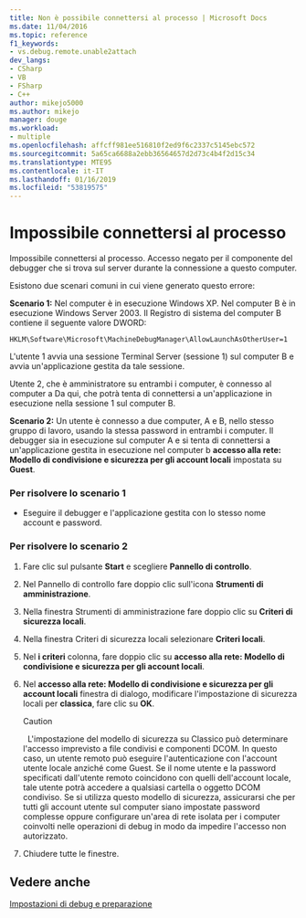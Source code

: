 ```yaml
---
title: Non è possibile connettersi al processo | Microsoft Docs
ms.date: 11/04/2016
ms.topic: reference
f1_keywords:
- vs.debug.remote.unable2attach
dev_langs:
- CSharp
- VB
- FSharp
- C++
author: mikejo5000
ms.author: mikejo
manager: douge
ms.workload:
- multiple
ms.openlocfilehash: affcff981ee516810f2ed9f6c2337c5145ebc572
ms.sourcegitcommit: 5a65ca6688a2ebb36564657d2d73c4b4f2d15c34
ms.translationtype: MTE95
ms.contentlocale: it-IT
ms.lasthandoff: 01/16/2019
ms.locfileid: "53819575"
---
```

# <a name="unable-to-attach-to-the-process"></a>Impossibile connettersi al processo
Impossibile connettersi al processo. Accesso negato per il componente del debugger che si trova sul server durante la connessione a questo computer.  
  
 Esistono due scenari comuni in cui viene generato questo errore:  
  
 **Scenario 1:** Nel computer è in esecuzione Windows XP. Nel computer B è in esecuzione Windows Server 2003. Il Registro di sistema del computer B contiene il seguente valore DWORD:  
  
 `HKLM\Software\Microsoft\MachineDebugManager\AllowLaunchAsOtherUser=1`  
  
 L'utente 1 avvia una sessione Terminal Server (sessione 1) sul computer B e avvia un'applicazione gestita da tale sessione.  
  
 Utente 2, che è amministratore su entrambi i computer, è connesso al computer a Da qui, che potrà tenta di connettersi a un'applicazione in esecuzione nella sessione 1 sul computer B.  
  
 **Scenario 2:** Un utente è connesso a due computer, A e B, nello stesso gruppo di lavoro, usando la stessa password in entrambi i computer. Il debugger sia in esecuzione sul computer A e si tenta di connettersi a un'applicazione gestita in esecuzione nel computer b **accesso alla rete: Modello di condivisione e sicurezza per gli account locali** impostata su **Guest**.  
  
### <a name="to-solve-scenario-1"></a>Per risolvere lo scenario 1  
  
-   Eseguire il debugger e l'applicazione gestita con lo stesso nome account e password.  
  
### <a name="to-solve-scenario-2"></a>Per risolvere lo scenario 2  
  
1.  Fare clic sul pulsante **Start** e scegliere **Pannello di controllo**.  
  
2.  Nel Pannello di controllo fare doppio clic sull'icona **Strumenti di amministrazione**.  
  
3.  Nella finestra Strumenti di amministrazione fare doppio clic su **Criteri di sicurezza locali**.  
  
4.  Nella finestra Criteri di sicurezza locali selezionare **Criteri locali**.  
  
5.  Nel **i criteri** colonna, fare doppio clic su **accesso alla rete: Modello di condivisione e sicurezza per gli account locali**.  
  
6.  Nel **accesso alla rete: Modello di condivisione e sicurezza per gli account locali** finestra di dialogo, modificare l'impostazione di sicurezza locali per **classica**, fare clic su **OK**.  
  
    > [!CAUTION]
    >    L'impostazione del modello di sicurezza su Classico può determinare l'accesso imprevisto a file condivisi e componenti DCOM. In questo caso, un utente remoto può eseguire l'autenticazione con l'account utente locale anziché come Guest. Se il nome utente e la password specificati dall'utente remoto coincidono con quelli dell'account locale, tale utente potrà accedere a qualsiasi cartella o oggetto DCOM condiviso. Se si utilizza questo modello di sicurezza, assicurarsi che per tutti gli account utente sul computer siano impostate password complesse oppure configurare un'area di rete isolata per i computer coinvolti nelle operazioni di debug in modo da impedire l'accesso non autorizzato.  
  
7.  Chiudere tutte le finestre.  
  
## <a name="see-also"></a>Vedere anche  
 [Impostazioni di debug e preparazione](../debugger/debugger-settings-and-preparation.md)
